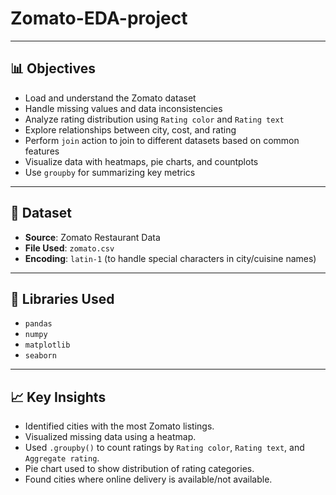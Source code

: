 # Zomato-EDA-project

---

## 📊 Objectives

- Load and understand the Zomato dataset
- Handle missing values and data inconsistencies
- Analyze rating distribution using `Rating color` and `Rating text`
- Explore relationships between city, cost, and rating
- Perform `join` action to join to different datasets based on common features
- Visualize data with heatmaps, pie charts, and countplots
- Use `groupby` for summarizing key metrics

---

## 📌 Dataset

- **Source**: Zomato Restaurant Data 
- **File Used**: `zomato.csv`
- **Encoding**: `latin-1` (to handle special characters in city/cuisine names)

---

## 🔧 Libraries Used

- `pandas`
- `numpy`
- `matplotlib`
- `seaborn`

---

## 📈 Key Insights

- Identified cities with the most Zomato listings.
- Visualized missing data using a heatmap.
- Used `.groupby()` to count ratings by `Rating color`, `Rating text`, and `Aggregate rating`.
- Pie chart used to show distribution of rating categories.
- Found cities where online delivery is available/not available.


